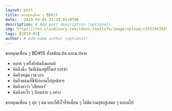 ```yaml
---
layout: post
title: ขอบคุณเพื่อน ๆ BD#15
date:   2019-03-05 21:35:01+0700
description: # Add post description (optional)
img: https://res.cloudinary.com/sdees-reallife/image/upload/v1551943929/Screenshot_20190219-124816.png # Add image post (optional)
tags: [2019-03]
author: # Add name author (optional)
---
```

ขอบคุณเพื่อน ๆ BD#15 ทั้งสมัยม.ต้น และม.ปลาย

- หลาย ๆ ครั้งยังคิดถึงแอนท์
- คิดถึงนิ้ง วันที่เดินอยู่ที่ไนท์ บาร์ซ่า
- คิดถึงหนุ่ม เวช เอจ
- คิดถึงตอนที่ขี่จักรยานไปสุทธิสาร
- คิดถึงคำว่า 'เสียหลา'
- คิดถึงอะไร ๆ อีกหลาย ๆ อย่าง

ขอบคุณเพื่อน ๆ ทุก ๆ คน และก็ตั้งใจให้เพื่อน ๆ ได้มีความสุขอยู่เสมอ ๆ ตลอดไป
